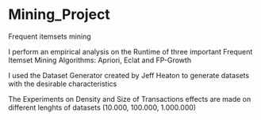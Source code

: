# Mining_Project
Frequent itemsets mining 

I perform an empirical analysis on the Runtime of three important Frequent Itemset Mining Algorithms: Apriori, Eclat and FP-Growth

I used the Dataset Generator created by Jeff Heaton to generate datasets with the desirable characteristics

The Experiments on Density and Size of Transactions effects are made on different lenghts of datasets (10.000, 100.000, 1.000.000)
